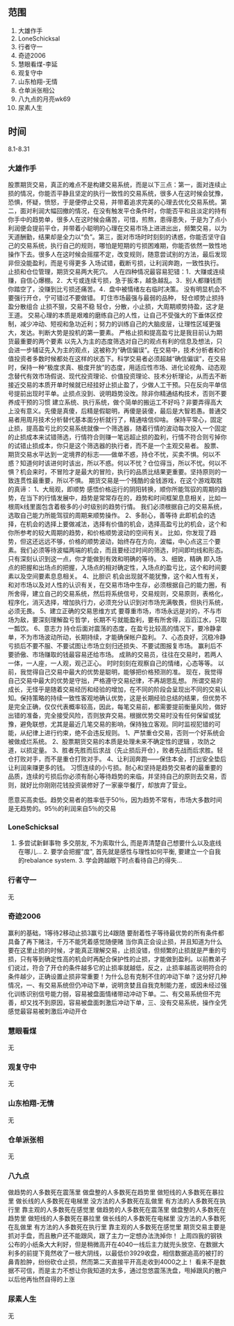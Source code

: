 ## 范围
1. 大雄作手
2. LoneSchicksal
3. 行者守一
4. 奇迹2006
5. 慧眼看煤-李延
6. 观复守中
7. 山东柏翔-无情
8. 仓单派张相公
9. 八九点的月亮wk69
10. 尿素人生


## 时间
8.1-8.31
### 大雄作手
股票期货交易，真正的难点不是构建交易系统，而是以下三点：第一，面对连续止损的情况，你能否平静且坚定的执行一致性的交易系统，很多人在这时候会犹豫，恐惧，怀疑，愤怒，于是便停止交易，并带着追求完美的心理去优化交易系统。第二，面对利润大幅回撤的情况，在没有触发平仓条件时，你能否平和且淡定的持有你手中的趋势单，很多人在这时候会痛苦，可惜，煎熬，患得患失，于是为了点小利润便会提前平仓，并带着小聪明的心理在交易市场上进进出出，频繁交易，以为天道酬勤，结果却是全力以“负”。第三，面对市场时时刻刻的诱惑，你能否坚守自己的交易系统，执行自己的规则，哪怕是短期的亏损困难期，你能否依然一致性地操作下去。很多人在这时候会摇摆不定，改变规则，随意尝试别的方法，最后发现非但没能盈利，而是亏得更多
入场试错，截断亏损，让利润奔跑，一致性执行。
止损和仓位管理，期货交易两大死穴。
人在四种情况最容易犯错：1．大赚或连续赚，自信心爆棚。2．大亏或连续亏损，急于扳本，越急越乱。3．别人都赚钱而你踏空了，没赚到比亏损还痛苦。4．盘中被情绪左右临时决策。 没有明显机会不要强行开仓，宁可错过不要做错。
盯住市场最强与最弱的品种，
轻仓顺势止损持盈分散组合
止损不狠，交易不稳
轻仓，分散，小止损，大周期顺势持盈，这才是王道。 
交易心理的本质是艰难的磨练自己的人性，让自己不受强大的下垂体区控制，减少冲动、短视和急功近利；努力的训练自己的大脑皮层，让理性区域更强大，发达。 ​​​
判断大势是投机的第一要素。
严格止损和提高盈亏比是我目前认为期货最重要的两个要素
以先入为主的态度筛选对自己的观点有利的信息及想法，只会进一步辅证先入为主的观点，这被称为“确信偏误”。在交易中，技术分析者和价值投资者多数时候都处在这样的状态下。科学交易者必须超越“确信偏误”，在交易时，保持一种“极度求真、极度开放”的态度，用适应性市场、进化论视角、动态观念替代有效市场假说、现代投资理论、价值投资理论、技术分析理论，从而去不断接近交易的本质 ​​​
开单时候就已经挂好止损止盈了，少做人工干预。只在反向平单信号提前出现时平单。止损点没到、说明趋势没改。除非你精通结构技术，否则不要养成干预的习惯
建立系统、执行系统，做个简单的搬运工不好吗？非要弄得高大上没有意义。先傻是真傻，后精是假聪明，再傻是装傻，最后是大智若愚。普通交易者用周月技术分析替代基本面分析就行了，精通啥信仰啥。
保持平常心，固定止损，提高盈亏比的交易系统就像一个筛选器，随着行情的波动每次投入一个固定的止损成本来试错筛选，行情符合则赚一笔远超止损的盈利，行情不符合则亏掉你的试错止损成本，你只是这个筛选器的执行者，而不是一个主观交易者。
股票、期货交易水平达到一定境界的标志——做单不惑，持仓不忧，买卖不惧。何以不惑？知道何时该进何时该出，所以不惑。何以不忧？仓位得当，所以不忧。何以不惧？机会来时，不冒险才是最大的冒险，执行的品质比结果更重要。坚持原则的一致连贯性最重要，所以不惧。
期货交易是一个残酷的金钱游戏，在这个游戏取胜的真谛：
1、大局观，即顺势
感悟价格运行的阴阳转换，顺你所能驾驭的周期的趋势，在当下的行情发展中，趋势是常常存在的，趋势和时间框架息息相关，比如一根周k线里面包含着极多的小时级别的趋势行情。
我们必须根据自己的交易系统，选取自己能力所能驾驭的周期来顺势操作。
2、多耐心，善等待
此即机会的选择，在机会的选择上要做减法，选择有价值的机会，选择高盈亏比的机会，这个和你所参考的较大周期的趋势，和价格顺势波动的空间有关。
比如，你发现了趋势，但这还远远不够，价格的顺势波动，始终存在方向，波幅，中心点这三个要素。我们必须等待波幅两端的机会，而且要经过时间的筛选，时间即均线和形态。
只有深刻认识到这一点，你才能做到有效和明确的等待。
3、细致，精确
即入场点的把握和出场点的把握，入场点的相对确定性，入场点的盈亏比，这个和时间要素以及空间要素息息相关。
4、比胆识
机会出现就不能犹豫，这个和人性有关，和对市场以及对人性的认识有关，在交易市场中生存，必须根据自己的能力圈，有所舍得，建立自己的交易系统，然后将系统信号，交易规则，交易原则，表格化，程序化，消灭选择，增加执行力，必须充分认识到对市场充满敬畏，但执行系统，必须无畏。
5、建立正确的交易思维方式
要尊重市场，市场永远是对的，不与市场为敌，要深刻理解盈亏哲学，长期不亏就能盈利，要有所舍得，滔滔江水，只取一瓢饮。
6、意志力
持仓后面对震荡的态度，在盈亏比较高的情况下，要冷静拿单，不为市场波动所动，长期持续，才能确保帐户盈利。
7、心态良好，沉稳冷静
亏损后不要不服、不要试图让市场立刻归还损失、不要试图报复市场。
赢利后不要骄傲、市场赚取的钱最容易还给市场。
成熟的交易员，往往在交易时，若两人一体，一人座，一人观，观己正心。
时时刻刻在观察自己的情绪，心态等等。
以前，我觉得自己交易中最大的优势是聪明，能够把价格预测的准。
现在，我觉得自己交易中最大的优势是守拙，严格遵守交易纪律，不再胡思乱想。
所谓交易的成长，无怪乎是随着交易经历和经验的增加，在不同的阶段会呈现出不同的交易认知。 ​​​
保持策略的持续一致性客观地确认优势，这是长期经验总结的结果，但优势不是完全正确，仅仅代表概率较高，因此，每笔交易前，都需要提前衡量风险，做好出错的准备，完全接受风险，否则放弃交易。根据优势交易时没有任何保留或犹豫，避免联想，尤其是最近几笔交易的影响，保持独立客观。同时监视犯错的可能，从纪律上进行约束，绝不会违反规则。
1、严禁重仓交易，否则一个好系统会被做成烂系统。
2、股票期货交易的本质是处理未来不确定性的逻辑 ，攻防之道，以损定量。
3、胜者先胜而后求战（先止损后开仓），败者先战而后求胜。轻仓打败对手，而不是重仓打败对手。
4、让利润奔跑——保住本金，打出安全垫后让利润来赚更多的钱。
习惯连续的小亏损。耐心和坚持是趋势交易者的最重要的品质，连续的亏损后你必须有耐心等待趋势的来临，并坚持自己的原则去交易，否则，就好比你刚刚花钱投资装修好了一家豪华餐厅，却放弃了营业。

愿意买高卖低。趋势交易者的胜率低于50％，因为趋势不常有，市场大多数时间是无趋势的。95％的利润来自5％的交易
### LoneSchicksal
1. 多尝试新鲜事物 多交朋友, 不为索取什么, 而是弄清楚自己想要什么以及底线在哪儿… 2. 要学会把握"度", 首先就是感性与理性如何平衡, 要建立一个自我的rebalance system. 3. 学会跨越眼下时点看待自己的得失… ​​​
### 行者守一
无
### 奇迹2006
赢利的基础，1等待2移动止损3赢亏比4跟随
要耐着性子等待最优势的所有条件都具备了再下赌注，千万不能凭着感觉随便赌
当你真正会设止损，并且知道为什么要在这里止损的时候，才能真正理解交易，止损没错，但频繁的止损就是严重的亏损，只有等到确定性高的机会时再配合保护性的止损，才能做到盈利。以前教弟子们说过，符合了开仓的条件越多它的止损率就越低，反之，止损率越高说明符合的条件越少，正确设置止损非常重要！ ​​​
为什么总有克制不住的冲动下单？这分好几种情况，一、有交易系统但仍冲动下单，说明贪婪且自我克制能力差，或因未经过强化训练识别信号能力弱，容易被盘面情绪带动冲动下单。二、有交易系统但不完善，却又找不到原因，容易被盘面刺激后冲动下单，三、没有交易系统，操作全凭感觉最容易被刺激后冲动开仓 ​​​
### 慧眼看煤
无
### 观复守中
无
### 山东柏翔-无情
无
### 仓单派张相
无 ​​​
### 八九点
做趋势的人多数死在震荡里
做盘整的人多数死在趋势里
做短线的人多数死在暴拉里
做长线的人多数死在电梯里
没方法的人多数死在乱做里
有方法的人多数死在执行里
靠主观的人多数死在感觉里
做趋势的人多数死在震荡里
做盘整的人多数死在趋势里
做短线的人多数死在暴拉里
做长线的人多数死在电梯里
没方法的人多数死在乱做里
有方法的人多数死在执行里
靠主观的人多数死在感觉里
期货交易主要是抓对手盘，而且散户还不能跟风，跟了主力一定想办法洗掉你！
上周四我的钢铁公布的小纸条大大利好，但是稍微高开在4040一线后主力就兜头放空、在数据大利多的前提下竟然收了一根大阴线，以最低价3929收盘，相信数据追高的被打的鼻青脸肿，纷纷砍仓止损，然而第二天直接平开高走收到4000之上！
看来不是数据不可信，而是主力不想让你我知道的太多，通过忽悠震荡洗盘，甩掉跟风的散户以后他再怡然自得的上涨
### 尿素人生
无
